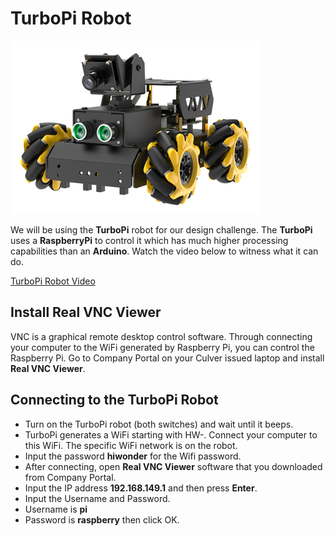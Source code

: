 # TurboPi Robot

![](TurboPi.png)

We will be using the **TurboPi** robot for our design challenge. The **TurboPi** uses a **RaspberryPi** to control it which has much higher processing capabilities than an **Arduino**. Watch the video below to witness what it can do. 

[TurboPi Robot Video](https://www.youtube.com/watch?v=an129hkrHlg)

## Install Real VNC Viewer

VNC is a graphical remote desktop control software. Through connecting your
computer to the WiFi generated by Raspberry Pi, you can control the Raspberry Pi. Go to Company Portal on your Culver issued laptop and install **Real VNC Viewer**. 

## Connecting to the TurboPi Robot

* Turn on the TurboPi robot (both switches) and wait until it beeps.
* TurboPi generates a WiFi starting with HW-. Connect your computer to this WiFi. The specific WiFi network is on the robot.
* Input the password **hiwonder** for the Wifi password. 
* After connecting, open **Real VNC Viewer** software that you downloaded from Company Portal. 
* Input the IP address **192.168.149.1** and then press **Enter**.
* Input the Username and Password.
* Username is **pi**
* Password is **raspberry** then click OK. 
